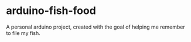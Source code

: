 # arduino-fish-food
A personal arduino project, created with the goal of helping me remember to file my fish.
